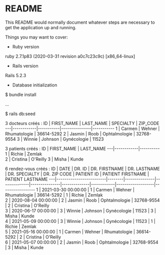 # README

This README would normally document whatever steps are necessary to get the
application up and running.

Things you may want to cover:

* Ruby version

ruby 2.7.1p83 (2020-03-31 revision a0c7c23c9c) [x86_64-linux]

* Rails version

Rails 5.2.3

* Database initialization

$ bundle install

...

$ rails db:seed

3 docteurs créés :
ID | FIRST_NAME | LAST_NAME | SPECIALTY     | ZIP_CODE  
---|------------|-----------|---------------|-----------
1  | Carmen     | Wehner    | Rhumatologie  | 36614-5292
2  | Jasmin     | Roob      | Ophtalmologie | 32768-9554
3  | Winnie     | Johnson   | Gynécologie   | 11523     

3 patients créés :
ID | FIRST_NAME | LAST_NAME
---|------------|----------
1  | Richie     | Zemlak   
2  | Cristina   | O'Reilly 
3  | Misha      | Kunde    

6 rendez-vous créés :
ID | DATE                    | DR. ID | DR. FIRSTNAME | DR. LASTNAME | DR. SPECIALTY | DR. ZIP CODE | PATIENT ID | PATIENT FIRSTNAME | PATIENT LASTNAME
---|-------------------------|--------|---------------|--------------|---------------|--------------|------------|-------------------|-----------------
1  | 2021-03-30 00:00:00     | 1      | Carmen        | Wehner       | Rhumatologie  | 36614-5292   | 1          | Richie            | Zemlak          
2  | 2020-08-04 00:00:00     | 2      | Jasmin        | Roob         | Ophtalmologie | 32768-9554   | 2          | Cristina          | O'Reilly        
3  | 2020-06-17 00:00:00     | 3      | Winnie        | Johnson      | Gynécologie   | 11523        | 3          | Misha             | Kunde           
4  | 2021-05-09 00:00:00     | 3      | Winnie        | Johnson      | Gynécologie   | 11523        | 1          | Richie            | Zemlak          
5  | 2021-05-16 00:00:00     | 1      | Carmen        | Wehner       | Rhumatologie  | 36614-5292   | 2          | Cristina          | O'Reilly        
6  | 2021-05-07 00:00:00     | 2      | Jasmin        | Roob         | Ophtalmologie | 32768-9554   | 3          | Misha             | Kunde           

